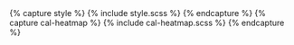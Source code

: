 ﻿<head>
    <title>{% if page.title %}{{ page.title }} | {% endif %}{{ site.title }}{% if page.title %}{% else %} | {{ site.tagline }}{% endif %}</title>
    <meta name="description" content="{% if page.description %}{{ page.description }}{% elsif page.excerpt %}{{ page.excerpt | strip_html | strip_newlines | escape | normalize_whitespace | truncate: 160 }}{% else %}{{ site.description }}{% endif %}">
    <link rel="canonical" href="{{ site.url }}{{ page.url }}">
    <meta charset="UTF-8">
    <meta name="viewport" content="width=device-width, initial-scale=1, maximum-scale=1">
    <meta http-equiv="X-UA-Compatible" content="ie=edge">
    <meta name="color-scheme" content="light dark">
    <link rel="icon" href="/assets/icon.svg" type="image/svg+xml">
    <link rel="alternate" type="application/rss+xml" title="{{ site.title }}" href="/feed.xml">
    {% capture style %}
    {% include style.scss %}
    {% endcapture %}
    {% capture cal-heatmap %}
    {% include cal-heatmap.scss %}
    {% endcapture %}
    <style>
    {{ style | scssify }}
    {{ cal-heatmap | scssify }}
    div#cal-heatmap{
        margin-right: auto;
        margin-left: auto;
    }
    .cal-heatmap-container {
        width: 100%;
    }
    </style>
    <script src="/assets/d3.v7.min.js"></script>
    <script src="/assets/cal-heatmap.min.js"></script>
</head>
